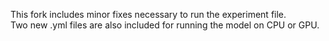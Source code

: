 This fork includes minor fixes necessary to run the experiment file. <br>
Two new .yml files are also included for running the model on CPU or GPU.
